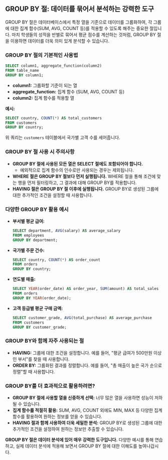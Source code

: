 ## GROUP BY 절: 데이터를 묶어서 분석하는 강력한 도구

GROUP BY 절은 데이터베이스에서 특정 열을 기준으로 데이터를 그룹화하여, 각 그룹에 대한 집계 함수(SUM, AVG, COUNT 등)를 적용할 수 있도록 해주는 중요한 절입니다. 마치 학생들의 성적을 반별로 묶어서 평균 점수를 계산하는 것처럼, GROUP BY 절을 이용하면 데이터를 더욱 의미 있게 분석할 수 있습니다.

### GROUP BY 절의 기본적인 사용법

```sql
SELECT column1, aggregate_function(column2)
FROM table_name
GROUP BY column1;
```

* **column1:** 그룹화할 기준이 되는 열
* **aggregate_function:** 집계 함수 (SUM, AVG, COUNT 등)
* **column2:** 집계 함수를 적용할 열

**예시:**

```sql
SELECT country, COUNT(*) AS total_customers
FROM customers
GROUP BY country;
```

위 쿼리는 `customers` 테이블에서 국가별 고객 수를 세어줍니다.

### GROUP BY 절 사용 시 주의사항

* **GROUP BY 절에 사용된 모든 열은 SELECT 절에도 포함되어야 합니다.** 
    * 예외적으로 집계 함수의 인수로만 사용되는 경우는 제외됩니다.
* **WHERE 절은 GROUP BY 절보다 먼저 실행됩니다.** WHERE 절을 통해 조건에 맞는 행을 먼저 필터링하고, 그 결과에 대해 GROUP BY를 적용합니다.
* **HAVING 절은 GROUP BY 절 이후에 실행됩니다.** GROUP BY로 생성된 그룹에 대한 추가적인 조건을 설정할 때 사용합니다.

### 다양한 GROUP BY 활용 예시

* **부서별 평균 급여:**
  ```sql
  SELECT department, AVG(salary) AS average_salary
  FROM employees
  GROUP BY department;
  ```
* **국가별 주문 건수:**
  ```sql
  SELECT country, COUNT(*) AS order_count
  FROM orders
  GROUP BY country;
  ```
* **연도별 매출:**
  ```sql
  SELECT YEAR(order_date) AS order_year, SUM(amount) AS total_sales
  FROM orders
  GROUP BY YEAR(order_date);
  ```
* **고객 등급별 평균 구매 금액:**
  ```sql
  SELECT customer_grade, AVG(total_purchase) AS average_purchase
  FROM customers
  GROUP BY customer_grade;
  ```

### GROUP BY와 함께 자주 사용되는 절

* **HAVING:** 그룹에 대한 조건을 설정합니다. 예를 들어, "평균 급여가 500만원 이상인 부서"를 찾을 때 사용합니다.
* **ORDER BY:** 그룹화된 결과를 정렬합니다. 예를 들어, "총 매출이 높은 국가 순으로 정렬"할 때 사용합니다.

### GROUP BY를 더 효과적으로 활용하려면?

* **GROUP BY 절에 사용할 열을 신중하게 선택:** 너무 많은 열을 사용하면 성능이 저하될 수 있습니다.
* **집계 함수를 적절히 활용:** SUM, AVG, COUNT 외에도 MIN, MAX 등 다양한 집계 함수를 활용하여 원하는 정보를 얻을 수 있습니다.
* **HAVING 절과 함께 사용하여 더욱 세밀한 분석:** GROUP BY로 생성된 그룹에 대한 추가적인 조건을 설정하여 원하는 정보만 추출할 수 있습니다.

**GROUP BY 절은 데이터 분석에 있어 매우 강력한 도구입니다.** 다양한 예시를 통해 연습하고, 실제 데이터 분석에 적용해 보면서 GROUP BY 절에 대한 이해도를 높여나갑시다.
